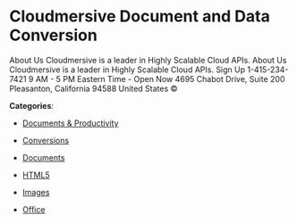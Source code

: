 # Cloudmersive Document and Data Conversion

About Us Cloudmersive is a leader in Highly Scalable Cloud APIs. About Us Cloudmersive is a leader in Highly Scalable Cloud APIs. Sign Up 1-415-234-7421 9 AM - 5 PM Eastern Time - Open Now 4695 Chabot Drive, Suite 200 Pleasanton, California 94588 United States ©

**Categories**:

- [Documents & Productivity](https://github/apis-list/apis-list#documents-and-productivity)

- [Conversions](https://github/apis-list/apis-list#conversions)

- [Documents](https://github/apis-list/apis-list#documents)

- [HTML5](https://github/apis-list/apis-list#html5)

- [Images](https://github/apis-list/apis-list#images)

- [Office](https://github/apis-list/apis-list#office)



